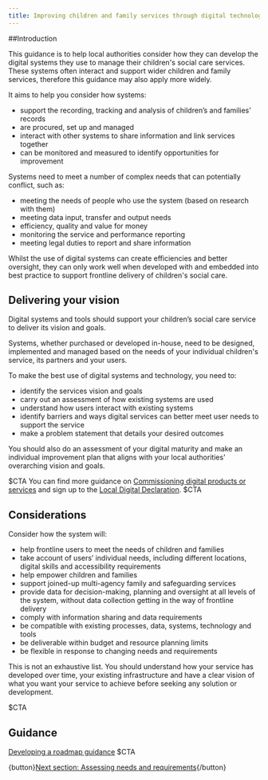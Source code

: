 ```yaml
---
title: Improving children and family services through digital technology
---
```


##Introduction

This guidance is to help local authorities consider how they can develop the digital systems they use to manage their children's social care services. These systems often interact and support wider children and family services, therefore this guidance may also apply more widely. 

It aims to help you consider how systems:

* support the recording, tracking and analysis of children’s and families’ records 
* are procured, set up and managed
* interact with other systems to share information and link services together
* can be monitored and measured to identify opportunities for improvement

Systems need to meet a number of complex needs that can potentially conflict, such as:

* meeting the needs of people who use the system (based on research with them)
* meeting data input, transfer and output needs
* efficiency, quality and value for money
* monitoring the service and performance reporting
* meeting legal duties to report and share information

Whilst the use of digital systems can create efficiencies and better oversight, they can only work well when developed with and embedded into best practice to support frontline delivery of children's social care. 

## Delivering your vision

Digital systems and tools should support your children’s social care service to deliver its vision and goals. 

Systems, whether purchased or developed in-house, need to be designed, implemented and managed based on the needs of your individual children's service, its partners and your users.  

To make the best use of digital systems and technology, you need to:

* identify the services vision and goals
* carry out an assessment of how existing systems are used
* understand how users interact with existing systems 
* identify barriers and ways digital services can better meet user needs to support the service 
* make a problem statement that details your desired outcomes

You should also do an assessment of your digital maturity and make an individual improvement plan that aligns with your local authorities' overarching vision and goals. 

$CTA
You can find more guidance on [Commissioning digital products or services](https://www.digitalbuyingguide.org/en/guide/) and sign up to the [Local Digital Declaration](https://www.localdigital.gov.uk/declaration/).
$CTA

## Considerations

Consider how the system will:

* help frontline users to meet the needs of children and families
* take account of users’ individual needs, including different locations, digital skills and accessibility requirements
* help empower children and families 
* support joined-up multi-agency family and safeguarding services
* provide data for decision-making, planning and oversight at all levels of the system, without data collection getting in the way of frontline delivery 
* comply with information sharing and data requirements 
* be compatible with existing processes, data, systems, technology and tools
* be deliverable within budget and resource planning limits
* be flexible in response to changing needs and requirements 

This is not an exhaustive list. You should understand how your service has developed over time, your existing infrastructure and have a clear vision of what you want your service to achieve before seeking any solution or development.

$CTA
## Guidance
[Developing a roadmap guidance](https://www.gov.uk/service-manual/agile-delivery/developing-a-roadmap)
$CTA

{button}[Next section: Assessing needs and requirements](/user-needs){/button}
